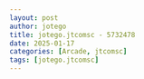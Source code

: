 ```yaml
---
layout: post
author: jotego
title: jotego.jtcomsc - 5732478
date: 2025-01-17
categories: [Arcade, jtcomsc]
tags: [jotego.jtcomsc]
---
```


